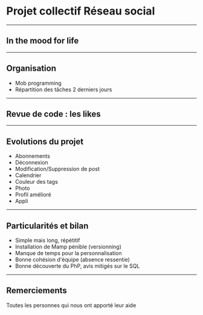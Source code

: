 # Projet collectif Réseau social

---

## In the mood for life

---

## Organisation

- Mob programming
- Répartition des tâches 2 derniers jours

---

## Revue de code : les likes

---

## Evolutions du projet

- Abonnements
- Déconnexion
- Modification/Suppression de post
- Calendrier
- Couleur des tags
- Photo
- Profil amélioré
- Appli

---

## Particularités et bilan

- Simple mais long, répétitif
- Installation de Mamp pénible (versionning)
- Manque de temps pour la personnalisation
- Bonne cohésion d'équipe (absence ressentie)
- Bonne découverte du PhP, avis mitigés sur le SQL

---

## Remerciements

Toutes les personnes qui nous ont apporté leur aide
